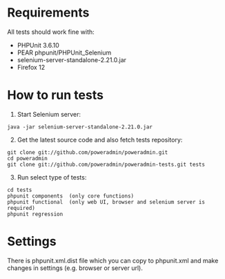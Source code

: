 # Requirements

All tests should work fine with:
* PHPUnit 3.6.10
* PEAR phpunit/PHPUnit_Selenium
* selenium-server-standalone-2.21.0.jar
* Firefox 12 


# How to run tests

1. Start Selenium server:

```
java -jar selenium-server-standalone-2.21.0.jar
```

2. Get the latest source code and also fetch tests repository:

```
git clone git://github.com/poweradmin/poweradmin.git
cd poweradmin
git clone git://github.com/poweradmin/poweradmin-tests.git tests
```

3. Run select type of tests:

```
cd tests
phpunit components	(only core functions)
phpunit functional	(only web UI, browser and selenium server is required)
phpunit regression
```


# Settings

There is phpunit.xml.dist file which you can copy to phpunit.xml and make changes in settings
(e.g. browser or server url).

